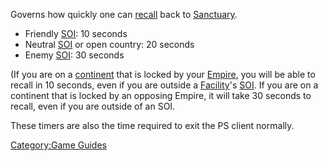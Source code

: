 Governs how quickly one can [recall](recall.md "wikilink") back to
[Sanctuary](Sanctuary.md "wikilink").

- Friendly [SOI](SOI.md "wikilink"): 10 seconds
- Neutral [SOI](SOI.md "wikilink") or open country: 20 seconds
- Enemy [SOI](SOI.md "wikilink"): 30 seconds

(If you are on a [continent](continent.md "wikilink") that is locked by
your [Empire](Empire.md "wikilink"), you will be able to recall in 10
seconds, even if you are outside a [Facility](Facility.md "wikilink")'s
[SOI](SOI.md "wikilink"). If you are on a continent that is locked by an
opposing Empire, it will take 30 seconds to recall, even if you are
outside of an SOI.

These timers are also the time required to exit the PS client normally.

[Category:Game Guides](Category:Game_Guides.md "wikilink")
